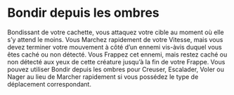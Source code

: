# Bondir depuis les ombres

<p>Bondissant de votre cachette, vous attaquez votre cible au moment où elle s’y attend le moins. Vous Marchez rapidement de votre Vitesse, mais vous devez terminer votre mouvement à côté d’un ennemi vis-àvis duquel vous êtes caché ou non détecté. Vous Frappez cet ennemi, mais restez caché ou non détecté aux yeux de cette créature jusqu’à la fin de votre Frappe. Vous pouvez utiliser Bondir depuis les ombres pour Creuser, Escalader, Voler ou Nager au lieu de Marcher rapidement si vous possédez le type de déplacement correspondant.</p>